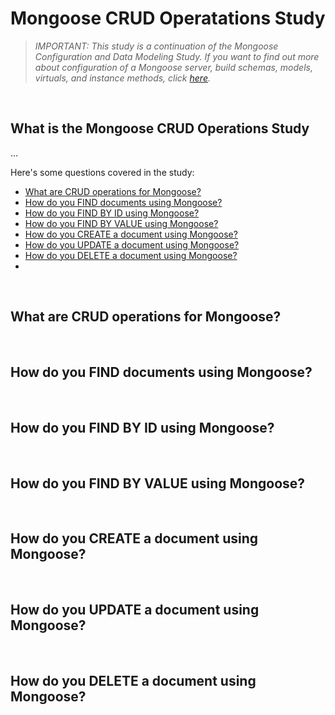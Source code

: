 # Mongoose CRUD Operatations Study
> *IMPORTANT: This study is a continuation of the Mongoose Configuration and Data Modeling Study. If you want to find out more about configuration of a Mongoose server, build schemas, models, virtuals, and instance methods, click [here](https://github.com/john-azzaro/Study-Mongoose-Configuration-and-Data-Modeling "Link to Mongoose Study").*

<br>

## What is the Mongoose CRUD Operations Study
...

Here's some questions covered in the study:

* [What are CRUD operations for Mongoose?](#)
* [How do you FIND documents using Mongoose?](#)
* [How do you FIND BY ID using Mongoose?](#)
* [How do you FIND BY VALUE using Mongoose?](#)
* [How do you CREATE a document using Mongoose?](#)
* [How do you UPDATE a document using Mongoose?](#)
* [How do you DELETE a document using Mongoose?](#)
* [](#)

<br>

## What are CRUD operations for Mongoose?
<dl>
<dd>



</dd>
</dl>

<br>

## How do you FIND documents using Mongoose?
<dl>
<dd>



</dd>
</dl>

<br>

## How do you FIND BY ID using Mongoose?
<dl>
<dd>



</dd>
</dl>

<br>

## How do you FIND BY VALUE using Mongoose?
<dl>
<dd>



</dd>
</dl>

<br>

## How do you CREATE a document using Mongoose?
<dl>
<dd>



</dd>
</dl>

<br>

## How do you UPDATE a document using Mongoose?
<dl>
<dd>



</dd>
</dl>

<br>

## How do you DELETE a document using Mongoose?
<dl>
<dd>



</dd>
</dl>